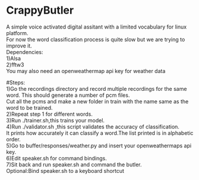 # CrappyButler
A simple voice activated digital assitant with a limited vocabulary for linux platform.<br />
For now the word classification process is quite slow but we are trying to improve it.<br />
Dependencies:<br />
1)Alsa<br />
2)fftw3<br />
You may also need an openweathermap api key for weather data<br />

#Steps:<br />
1)Go the recordings directory and record multiple recordings for the same word.
This should generate a number of pcm files.<br /> Cut all the pcms and make a new 
folder in train with the name same as the word to be trained.<br />
2)Repeat step 1 for different words.<br />
3)Run ./trainer.sh,this trains your model.<br />
4)Run ./validator.sh ,this script validates the accuracy of classification.<br />
It prints how accurately it can classify a word.The list printed is in 
alphabetic order.<br />
5)Go to buffer/responses/weather.py and insert your openweathermaps api key.<br />
6)Edit speaker.sh for command bindings.<br />
7)Sit back and run speaker.sh and command the butler.<br />
Optional:Bind speaker.sh to a keyboard shortcut

